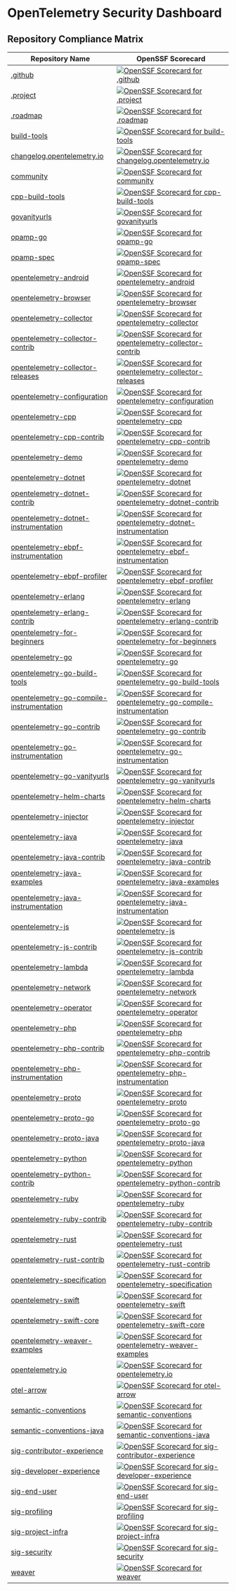 # OpenTelemetry Security Dashboard

## Repository Compliance Matrix

| Repository Name | OpenSSF Scorecard |
| --------------- | ----------------- |
| [.github](https://github.com/open-telemetry/.github) | [![OpenSSF Scorecard for .github](https://api.scorecard.dev/projects/github.com/open-telemetry/.github/badge)](https://scorecard.dev/viewer/?uri=github.com/open-telemetry/.github) |
| [.project](https://github.com/open-telemetry/.project) | [![OpenSSF Scorecard for .project](https://api.scorecard.dev/projects/github.com/open-telemetry/.project/badge)](https://scorecard.dev/viewer/?uri=github.com/open-telemetry/.project) |
| [.roadmap](https://github.com/open-telemetry/.roadmap) | [![OpenSSF Scorecard for .roadmap](https://api.scorecard.dev/projects/github.com/open-telemetry/.roadmap/badge)](https://scorecard.dev/viewer/?uri=github.com/open-telemetry/.roadmap) |
| [build-tools](https://github.com/open-telemetry/build-tools) | [![OpenSSF Scorecard for build-tools](https://api.scorecard.dev/projects/github.com/open-telemetry/build-tools/badge)](https://scorecard.dev/viewer/?uri=github.com/open-telemetry/build-tools) |
| [changelog.opentelemetry.io](https://github.com/open-telemetry/changelog.opentelemetry.io) | [![OpenSSF Scorecard for changelog.opentelemetry.io](https://api.scorecard.dev/projects/github.com/open-telemetry/changelog.opentelemetry.io/badge)](https://scorecard.dev/viewer/?uri=github.com/open-telemetry/changelog.opentelemetry.io) |
| [community](https://github.com/open-telemetry/community) | [![OpenSSF Scorecard for community](https://api.scorecard.dev/projects/github.com/open-telemetry/community/badge)](https://scorecard.dev/viewer/?uri=github.com/open-telemetry/community) |
| [cpp-build-tools](https://github.com/open-telemetry/cpp-build-tools) | [![OpenSSF Scorecard for cpp-build-tools](https://api.scorecard.dev/projects/github.com/open-telemetry/cpp-build-tools/badge)](https://scorecard.dev/viewer/?uri=github.com/open-telemetry/cpp-build-tools) |
| [govanityurls](https://github.com/open-telemetry/govanityurls) | [![OpenSSF Scorecard for govanityurls](https://api.scorecard.dev/projects/github.com/open-telemetry/govanityurls/badge)](https://scorecard.dev/viewer/?uri=github.com/open-telemetry/govanityurls) |
| [opamp-go](https://github.com/open-telemetry/opamp-go) | [![OpenSSF Scorecard for opamp-go](https://api.scorecard.dev/projects/github.com/open-telemetry/opamp-go/badge)](https://scorecard.dev/viewer/?uri=github.com/open-telemetry/opamp-go) |
| [opamp-spec](https://github.com/open-telemetry/opamp-spec) | [![OpenSSF Scorecard for opamp-spec](https://api.scorecard.dev/projects/github.com/open-telemetry/opamp-spec/badge)](https://scorecard.dev/viewer/?uri=github.com/open-telemetry/opamp-spec) |
| [opentelemetry-android](https://github.com/open-telemetry/opentelemetry-android) | [![OpenSSF Scorecard for opentelemetry-android](https://api.scorecard.dev/projects/github.com/open-telemetry/opentelemetry-android/badge)](https://scorecard.dev/viewer/?uri=github.com/open-telemetry/opentelemetry-android) |
| [opentelemetry-browser](https://github.com/open-telemetry/opentelemetry-browser) | [![OpenSSF Scorecard for opentelemetry-browser](https://api.scorecard.dev/projects/github.com/open-telemetry/opentelemetry-browser/badge)](https://scorecard.dev/viewer/?uri=github.com/open-telemetry/opentelemetry-browser) |
| [opentelemetry-collector](https://github.com/open-telemetry/opentelemetry-collector) | [![OpenSSF Scorecard for opentelemetry-collector](https://api.scorecard.dev/projects/github.com/open-telemetry/opentelemetry-collector/badge)](https://scorecard.dev/viewer/?uri=github.com/open-telemetry/opentelemetry-collector) |
| [opentelemetry-collector-contrib](https://github.com/open-telemetry/opentelemetry-collector-contrib) | [![OpenSSF Scorecard for opentelemetry-collector-contrib](https://api.scorecard.dev/projects/github.com/open-telemetry/opentelemetry-collector-contrib/badge)](https://scorecard.dev/viewer/?uri=github.com/open-telemetry/opentelemetry-collector-contrib) |
| [opentelemetry-collector-releases](https://github.com/open-telemetry/opentelemetry-collector-releases) | [![OpenSSF Scorecard for opentelemetry-collector-releases](https://api.scorecard.dev/projects/github.com/open-telemetry/opentelemetry-collector-releases/badge)](https://scorecard.dev/viewer/?uri=github.com/open-telemetry/opentelemetry-collector-releases) |
| [opentelemetry-configuration](https://github.com/open-telemetry/opentelemetry-configuration) | [![OpenSSF Scorecard for opentelemetry-configuration](https://api.scorecard.dev/projects/github.com/open-telemetry/opentelemetry-configuration/badge)](https://scorecard.dev/viewer/?uri=github.com/open-telemetry/opentelemetry-configuration) |
| [opentelemetry-cpp](https://github.com/open-telemetry/opentelemetry-cpp) | [![OpenSSF Scorecard for opentelemetry-cpp](https://api.scorecard.dev/projects/github.com/open-telemetry/opentelemetry-cpp/badge)](https://scorecard.dev/viewer/?uri=github.com/open-telemetry/opentelemetry-cpp) |
| [opentelemetry-cpp-contrib](https://github.com/open-telemetry/opentelemetry-cpp-contrib) | [![OpenSSF Scorecard for opentelemetry-cpp-contrib](https://api.scorecard.dev/projects/github.com/open-telemetry/opentelemetry-cpp-contrib/badge)](https://scorecard.dev/viewer/?uri=github.com/open-telemetry/opentelemetry-cpp-contrib) |
| [opentelemetry-demo](https://github.com/open-telemetry/opentelemetry-demo) | [![OpenSSF Scorecard for opentelemetry-demo](https://api.scorecard.dev/projects/github.com/open-telemetry/opentelemetry-demo/badge)](https://scorecard.dev/viewer/?uri=github.com/open-telemetry/opentelemetry-demo) |
| [opentelemetry-dotnet](https://github.com/open-telemetry/opentelemetry-dotnet) | [![OpenSSF Scorecard for opentelemetry-dotnet](https://api.scorecard.dev/projects/github.com/open-telemetry/opentelemetry-dotnet/badge)](https://scorecard.dev/viewer/?uri=github.com/open-telemetry/opentelemetry-dotnet) |
| [opentelemetry-dotnet-contrib](https://github.com/open-telemetry/opentelemetry-dotnet-contrib) | [![OpenSSF Scorecard for opentelemetry-dotnet-contrib](https://api.scorecard.dev/projects/github.com/open-telemetry/opentelemetry-dotnet-contrib/badge)](https://scorecard.dev/viewer/?uri=github.com/open-telemetry/opentelemetry-dotnet-contrib) |
| [opentelemetry-dotnet-instrumentation](https://github.com/open-telemetry/opentelemetry-dotnet-instrumentation) | [![OpenSSF Scorecard for opentelemetry-dotnet-instrumentation](https://api.scorecard.dev/projects/github.com/open-telemetry/opentelemetry-dotnet-instrumentation/badge)](https://scorecard.dev/viewer/?uri=github.com/open-telemetry/opentelemetry-dotnet-instrumentation) |
| [opentelemetry-ebpf-instrumentation](https://github.com/open-telemetry/opentelemetry-ebpf-instrumentation) | [![OpenSSF Scorecard for opentelemetry-ebpf-instrumentation](https://api.scorecard.dev/projects/github.com/open-telemetry/opentelemetry-ebpf-instrumentation/badge)](https://scorecard.dev/viewer/?uri=github.com/open-telemetry/opentelemetry-ebpf-instrumentation) |
| [opentelemetry-ebpf-profiler](https://github.com/open-telemetry/opentelemetry-ebpf-profiler) | [![OpenSSF Scorecard for opentelemetry-ebpf-profiler](https://api.scorecard.dev/projects/github.com/open-telemetry/opentelemetry-ebpf-profiler/badge)](https://scorecard.dev/viewer/?uri=github.com/open-telemetry/opentelemetry-ebpf-profiler) |
| [opentelemetry-erlang](https://github.com/open-telemetry/opentelemetry-erlang) | [![OpenSSF Scorecard for opentelemetry-erlang](https://api.scorecard.dev/projects/github.com/open-telemetry/opentelemetry-erlang/badge)](https://scorecard.dev/viewer/?uri=github.com/open-telemetry/opentelemetry-erlang) |
| [opentelemetry-erlang-contrib](https://github.com/open-telemetry/opentelemetry-erlang-contrib) | [![OpenSSF Scorecard for opentelemetry-erlang-contrib](https://api.scorecard.dev/projects/github.com/open-telemetry/opentelemetry-erlang-contrib/badge)](https://scorecard.dev/viewer/?uri=github.com/open-telemetry/opentelemetry-erlang-contrib) |
| [opentelemetry-for-beginners](https://github.com/open-telemetry/opentelemetry-for-beginners) | [![OpenSSF Scorecard for opentelemetry-for-beginners](https://api.scorecard.dev/projects/github.com/open-telemetry/opentelemetry-for-beginners/badge)](https://scorecard.dev/viewer/?uri=github.com/open-telemetry/opentelemetry-for-beginners) |
| [opentelemetry-go](https://github.com/open-telemetry/opentelemetry-go) | [![OpenSSF Scorecard for opentelemetry-go](https://api.scorecard.dev/projects/github.com/open-telemetry/opentelemetry-go/badge)](https://scorecard.dev/viewer/?uri=github.com/open-telemetry/opentelemetry-go) |
| [opentelemetry-go-build-tools](https://github.com/open-telemetry/opentelemetry-go-build-tools) | [![OpenSSF Scorecard for opentelemetry-go-build-tools](https://api.scorecard.dev/projects/github.com/open-telemetry/opentelemetry-go-build-tools/badge)](https://scorecard.dev/viewer/?uri=github.com/open-telemetry/opentelemetry-go-build-tools) |
| [opentelemetry-go-compile-instrumentation](https://github.com/open-telemetry/opentelemetry-go-compile-instrumentation) | [![OpenSSF Scorecard for opentelemetry-go-compile-instrumentation](https://api.scorecard.dev/projects/github.com/open-telemetry/opentelemetry-go-compile-instrumentation/badge)](https://scorecard.dev/viewer/?uri=github.com/open-telemetry/opentelemetry-go-compile-instrumentation) |
| [opentelemetry-go-contrib](https://github.com/open-telemetry/opentelemetry-go-contrib) | [![OpenSSF Scorecard for opentelemetry-go-contrib](https://api.scorecard.dev/projects/github.com/open-telemetry/opentelemetry-go-contrib/badge)](https://scorecard.dev/viewer/?uri=github.com/open-telemetry/opentelemetry-go-contrib) |
| [opentelemetry-go-instrumentation](https://github.com/open-telemetry/opentelemetry-go-instrumentation) | [![OpenSSF Scorecard for opentelemetry-go-instrumentation](https://api.scorecard.dev/projects/github.com/open-telemetry/opentelemetry-go-instrumentation/badge)](https://scorecard.dev/viewer/?uri=github.com/open-telemetry/opentelemetry-go-instrumentation) |
| [opentelemetry-go-vanityurls](https://github.com/open-telemetry/opentelemetry-go-vanityurls) | [![OpenSSF Scorecard for opentelemetry-go-vanityurls](https://api.scorecard.dev/projects/github.com/open-telemetry/opentelemetry-go-vanityurls/badge)](https://scorecard.dev/viewer/?uri=github.com/open-telemetry/opentelemetry-go-vanityurls) |
| [opentelemetry-helm-charts](https://github.com/open-telemetry/opentelemetry-helm-charts) | [![OpenSSF Scorecard for opentelemetry-helm-charts](https://api.scorecard.dev/projects/github.com/open-telemetry/opentelemetry-helm-charts/badge)](https://scorecard.dev/viewer/?uri=github.com/open-telemetry/opentelemetry-helm-charts) |
| [opentelemetry-injector](https://github.com/open-telemetry/opentelemetry-injector) | [![OpenSSF Scorecard for opentelemetry-injector](https://api.scorecard.dev/projects/github.com/open-telemetry/opentelemetry-injector/badge)](https://scorecard.dev/viewer/?uri=github.com/open-telemetry/opentelemetry-injector) |
| [opentelemetry-java](https://github.com/open-telemetry/opentelemetry-java) | [![OpenSSF Scorecard for opentelemetry-java](https://api.scorecard.dev/projects/github.com/open-telemetry/opentelemetry-java/badge)](https://scorecard.dev/viewer/?uri=github.com/open-telemetry/opentelemetry-java) |
| [opentelemetry-java-contrib](https://github.com/open-telemetry/opentelemetry-java-contrib) | [![OpenSSF Scorecard for opentelemetry-java-contrib](https://api.scorecard.dev/projects/github.com/open-telemetry/opentelemetry-java-contrib/badge)](https://scorecard.dev/viewer/?uri=github.com/open-telemetry/opentelemetry-java-contrib) |
| [opentelemetry-java-examples](https://github.com/open-telemetry/opentelemetry-java-examples) | [![OpenSSF Scorecard for opentelemetry-java-examples](https://api.scorecard.dev/projects/github.com/open-telemetry/opentelemetry-java-examples/badge)](https://scorecard.dev/viewer/?uri=github.com/open-telemetry/opentelemetry-java-examples) |
| [opentelemetry-java-instrumentation](https://github.com/open-telemetry/opentelemetry-java-instrumentation) | [![OpenSSF Scorecard for opentelemetry-java-instrumentation](https://api.scorecard.dev/projects/github.com/open-telemetry/opentelemetry-java-instrumentation/badge)](https://scorecard.dev/viewer/?uri=github.com/open-telemetry/opentelemetry-java-instrumentation) |
| [opentelemetry-js](https://github.com/open-telemetry/opentelemetry-js) | [![OpenSSF Scorecard for opentelemetry-js](https://api.scorecard.dev/projects/github.com/open-telemetry/opentelemetry-js/badge)](https://scorecard.dev/viewer/?uri=github.com/open-telemetry/opentelemetry-js) |
| [opentelemetry-js-contrib](https://github.com/open-telemetry/opentelemetry-js-contrib) | [![OpenSSF Scorecard for opentelemetry-js-contrib](https://api.scorecard.dev/projects/github.com/open-telemetry/opentelemetry-js-contrib/badge)](https://scorecard.dev/viewer/?uri=github.com/open-telemetry/opentelemetry-js-contrib) |
| [opentelemetry-lambda](https://github.com/open-telemetry/opentelemetry-lambda) | [![OpenSSF Scorecard for opentelemetry-lambda](https://api.scorecard.dev/projects/github.com/open-telemetry/opentelemetry-lambda/badge)](https://scorecard.dev/viewer/?uri=github.com/open-telemetry/opentelemetry-lambda) |
| [opentelemetry-network](https://github.com/open-telemetry/opentelemetry-network) | [![OpenSSF Scorecard for opentelemetry-network](https://api.scorecard.dev/projects/github.com/open-telemetry/opentelemetry-network/badge)](https://scorecard.dev/viewer/?uri=github.com/open-telemetry/opentelemetry-network) |
| [opentelemetry-operator](https://github.com/open-telemetry/opentelemetry-operator) | [![OpenSSF Scorecard for opentelemetry-operator](https://api.scorecard.dev/projects/github.com/open-telemetry/opentelemetry-operator/badge)](https://scorecard.dev/viewer/?uri=github.com/open-telemetry/opentelemetry-operator) |
| [opentelemetry-php](https://github.com/open-telemetry/opentelemetry-php) | [![OpenSSF Scorecard for opentelemetry-php](https://api.scorecard.dev/projects/github.com/open-telemetry/opentelemetry-php/badge)](https://scorecard.dev/viewer/?uri=github.com/open-telemetry/opentelemetry-php) |
| [opentelemetry-php-contrib](https://github.com/open-telemetry/opentelemetry-php-contrib) | [![OpenSSF Scorecard for opentelemetry-php-contrib](https://api.scorecard.dev/projects/github.com/open-telemetry/opentelemetry-php-contrib/badge)](https://scorecard.dev/viewer/?uri=github.com/open-telemetry/opentelemetry-php-contrib) |
| [opentelemetry-php-instrumentation](https://github.com/open-telemetry/opentelemetry-php-instrumentation) | [![OpenSSF Scorecard for opentelemetry-php-instrumentation](https://api.scorecard.dev/projects/github.com/open-telemetry/opentelemetry-php-instrumentation/badge)](https://scorecard.dev/viewer/?uri=github.com/open-telemetry/opentelemetry-php-instrumentation) |
| [opentelemetry-proto](https://github.com/open-telemetry/opentelemetry-proto) | [![OpenSSF Scorecard for opentelemetry-proto](https://api.scorecard.dev/projects/github.com/open-telemetry/opentelemetry-proto/badge)](https://scorecard.dev/viewer/?uri=github.com/open-telemetry/opentelemetry-proto) |
| [opentelemetry-proto-go](https://github.com/open-telemetry/opentelemetry-proto-go) | [![OpenSSF Scorecard for opentelemetry-proto-go](https://api.scorecard.dev/projects/github.com/open-telemetry/opentelemetry-proto-go/badge)](https://scorecard.dev/viewer/?uri=github.com/open-telemetry/opentelemetry-proto-go) |
| [opentelemetry-proto-java](https://github.com/open-telemetry/opentelemetry-proto-java) | [![OpenSSF Scorecard for opentelemetry-proto-java](https://api.scorecard.dev/projects/github.com/open-telemetry/opentelemetry-proto-java/badge)](https://scorecard.dev/viewer/?uri=github.com/open-telemetry/opentelemetry-proto-java) |
| [opentelemetry-python](https://github.com/open-telemetry/opentelemetry-python) | [![OpenSSF Scorecard for opentelemetry-python](https://api.scorecard.dev/projects/github.com/open-telemetry/opentelemetry-python/badge)](https://scorecard.dev/viewer/?uri=github.com/open-telemetry/opentelemetry-python) |
| [opentelemetry-python-contrib](https://github.com/open-telemetry/opentelemetry-python-contrib) | [![OpenSSF Scorecard for opentelemetry-python-contrib](https://api.scorecard.dev/projects/github.com/open-telemetry/opentelemetry-python-contrib/badge)](https://scorecard.dev/viewer/?uri=github.com/open-telemetry/opentelemetry-python-contrib) |
| [opentelemetry-ruby](https://github.com/open-telemetry/opentelemetry-ruby) | [![OpenSSF Scorecard for opentelemetry-ruby](https://api.scorecard.dev/projects/github.com/open-telemetry/opentelemetry-ruby/badge)](https://scorecard.dev/viewer/?uri=github.com/open-telemetry/opentelemetry-ruby) |
| [opentelemetry-ruby-contrib](https://github.com/open-telemetry/opentelemetry-ruby-contrib) | [![OpenSSF Scorecard for opentelemetry-ruby-contrib](https://api.scorecard.dev/projects/github.com/open-telemetry/opentelemetry-ruby-contrib/badge)](https://scorecard.dev/viewer/?uri=github.com/open-telemetry/opentelemetry-ruby-contrib) |
| [opentelemetry-rust](https://github.com/open-telemetry/opentelemetry-rust) | [![OpenSSF Scorecard for opentelemetry-rust](https://api.scorecard.dev/projects/github.com/open-telemetry/opentelemetry-rust/badge)](https://scorecard.dev/viewer/?uri=github.com/open-telemetry/opentelemetry-rust) |
| [opentelemetry-rust-contrib](https://github.com/open-telemetry/opentelemetry-rust-contrib) | [![OpenSSF Scorecard for opentelemetry-rust-contrib](https://api.scorecard.dev/projects/github.com/open-telemetry/opentelemetry-rust-contrib/badge)](https://scorecard.dev/viewer/?uri=github.com/open-telemetry/opentelemetry-rust-contrib) |
| [opentelemetry-specification](https://github.com/open-telemetry/opentelemetry-specification) | [![OpenSSF Scorecard for opentelemetry-specification](https://api.scorecard.dev/projects/github.com/open-telemetry/opentelemetry-specification/badge)](https://scorecard.dev/viewer/?uri=github.com/open-telemetry/opentelemetry-specification) |
| [opentelemetry-swift](https://github.com/open-telemetry/opentelemetry-swift) | [![OpenSSF Scorecard for opentelemetry-swift](https://api.scorecard.dev/projects/github.com/open-telemetry/opentelemetry-swift/badge)](https://scorecard.dev/viewer/?uri=github.com/open-telemetry/opentelemetry-swift) |
| [opentelemetry-swift-core](https://github.com/open-telemetry/opentelemetry-swift-core) | [![OpenSSF Scorecard for opentelemetry-swift-core](https://api.scorecard.dev/projects/github.com/open-telemetry/opentelemetry-swift-core/badge)](https://scorecard.dev/viewer/?uri=github.com/open-telemetry/opentelemetry-swift-core) |
| [opentelemetry-weaver-examples](https://github.com/open-telemetry/opentelemetry-weaver-examples) | [![OpenSSF Scorecard for opentelemetry-weaver-examples](https://api.scorecard.dev/projects/github.com/open-telemetry/opentelemetry-weaver-examples/badge)](https://scorecard.dev/viewer/?uri=github.com/open-telemetry/opentelemetry-weaver-examples) |
| [opentelemetry.io](https://github.com/open-telemetry/opentelemetry.io) | [![OpenSSF Scorecard for opentelemetry.io](https://api.scorecard.dev/projects/github.com/open-telemetry/opentelemetry.io/badge)](https://scorecard.dev/viewer/?uri=github.com/open-telemetry/opentelemetry.io) |
| [otel-arrow](https://github.com/open-telemetry/otel-arrow) | [![OpenSSF Scorecard for otel-arrow](https://api.scorecard.dev/projects/github.com/open-telemetry/otel-arrow/badge)](https://scorecard.dev/viewer/?uri=github.com/open-telemetry/otel-arrow) |
| [semantic-conventions](https://github.com/open-telemetry/semantic-conventions) | [![OpenSSF Scorecard for semantic-conventions](https://api.scorecard.dev/projects/github.com/open-telemetry/semantic-conventions/badge)](https://scorecard.dev/viewer/?uri=github.com/open-telemetry/semantic-conventions) |
| [semantic-conventions-java](https://github.com/open-telemetry/semantic-conventions-java) | [![OpenSSF Scorecard for semantic-conventions-java](https://api.scorecard.dev/projects/github.com/open-telemetry/semantic-conventions-java/badge)](https://scorecard.dev/viewer/?uri=github.com/open-telemetry/semantic-conventions-java) |
| [sig-contributor-experience](https://github.com/open-telemetry/sig-contributor-experience) | [![OpenSSF Scorecard for sig-contributor-experience](https://api.scorecard.dev/projects/github.com/open-telemetry/sig-contributor-experience/badge)](https://scorecard.dev/viewer/?uri=github.com/open-telemetry/sig-contributor-experience) |
| [sig-developer-experience](https://github.com/open-telemetry/sig-developer-experience) | [![OpenSSF Scorecard for sig-developer-experience](https://api.scorecard.dev/projects/github.com/open-telemetry/sig-developer-experience/badge)](https://scorecard.dev/viewer/?uri=github.com/open-telemetry/sig-developer-experience) |
| [sig-end-user](https://github.com/open-telemetry/sig-end-user) | [![OpenSSF Scorecard for sig-end-user](https://api.scorecard.dev/projects/github.com/open-telemetry/sig-end-user/badge)](https://scorecard.dev/viewer/?uri=github.com/open-telemetry/sig-end-user) |
| [sig-profiling](https://github.com/open-telemetry/sig-profiling) | [![OpenSSF Scorecard for sig-profiling](https://api.scorecard.dev/projects/github.com/open-telemetry/sig-profiling/badge)](https://scorecard.dev/viewer/?uri=github.com/open-telemetry/sig-profiling) |
| [sig-project-infra](https://github.com/open-telemetry/sig-project-infra) | [![OpenSSF Scorecard for sig-project-infra](https://api.scorecard.dev/projects/github.com/open-telemetry/sig-project-infra/badge)](https://scorecard.dev/viewer/?uri=github.com/open-telemetry/sig-project-infra) |
| [sig-security](https://github.com/open-telemetry/sig-security) | [![OpenSSF Scorecard for sig-security](https://api.scorecard.dev/projects/github.com/open-telemetry/sig-security/badge)](https://scorecard.dev/viewer/?uri=github.com/open-telemetry/sig-security) |
| [weaver](https://github.com/open-telemetry/weaver) | [![OpenSSF Scorecard for weaver](https://api.scorecard.dev/projects/github.com/open-telemetry/weaver/badge)](https://scorecard.dev/viewer/?uri=github.com/open-telemetry/weaver) |
